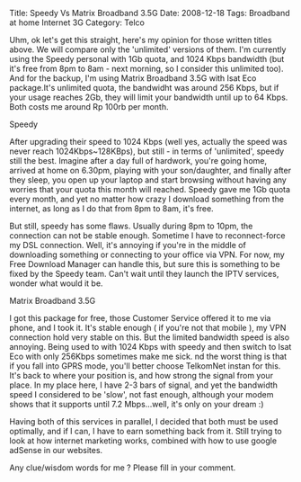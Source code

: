 Title: Speedy Vs Matrix Broadband 3.5G
Date: 2008-12-18
Tags: Broadband at home Internet 3G
Category: Telco

Uhm, ok let's get this straight, here's my opinion for those written titles above. We will compare only the 'unlimited' versions of them. I'm currently using the Speedy personal with 1Gb quota, and 1024 Kbps bandwidth (but it's free from 8pm to 8am - next morning, so I consider this unlimited too). And for the backup, I'm using Matrix Broadband 3.5G with Isat Eco package.It's unlimited quota, the bandwidht was around 256 Kbps, but if your usage reaches 2Gb, they will limit your bandwidth until up to 64 Kbps. Both costs me around Rp 100rb per month.

Speedy

After upgrading their speed to 1024 Kbps (well yes, actually the speed was never reach 1024Kbps~128KBps), but still - in terms of 'unlimited', speedy still the best. Imagine after a day full of hardwork, you're going home, arrived at home on 6.30pm, playing with your son/daughter, and finally after they sleep, you open up your laptop and start browsing without having any worries that your quota this month will reached. Speedy gave me 1Gb quota every month, and yet no matter how crazy I download something from the internet, as long as I do that from 8pm to 8am, it's free.


But still, speedy has some flaws. Usually during 8pm to 10pm, the connection can not be stable enough. Sometime I have to reconnect-force my DSL connection. Well, it's annoying if you're in the middle of downloading something or connecting to your office via VPN. For now, my Free Download Manager can handle this, but sure this is something to be fixed by the Speedy team. Can't wait until they launch the IPTV services, wonder what would it be.




Matrix Broadband 3.5G

I got this package for free, those Customer Service offered it to me via phone, and I took it. It's stable enough ( if you're not that mobile ), my VPN connection hold very stable on this. But the limited bandwidth speed is also annoying. Being used to with 1024 Kbps with speedy and then switch to Isat Eco with only 256Kbps sometimes make me sick. nd the worst thing is that if you fall into GPRS mode, you'll better choose TelkomNet instan for this. It's back to where your position is, and how strong the signal from your place. In my place here, I have 2-3 bars of signal, and yet the bandwidth speed I considered to be 'slow', not fast enough, although your modem shows that it supports until 7.2 Mbps...well, it's only on your dream :)




Having both of this services in parallel, I decided that both must be used optimally, and if I can, I have to earn something back from it. Still trying to look at how internet marketing works, combined with how to use google adSense in our websites.


Any clue/wisdom words for me ? Please fill in your comment.


